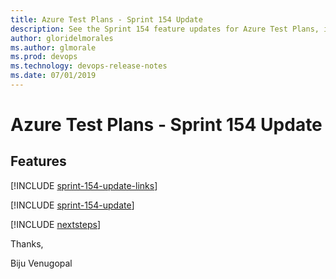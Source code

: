 ```yaml
---
title: Azure Test Plans - Sprint 154 Update
description: See the Sprint 154 feature updates for Azure Test Plans, including next steps.
author: gloridelmorales
ms.author: glmorale
ms.prod: devops
ms.technology: devops-release-notes
ms.date: 07/01/2019
---
```


# Azure Test Plans - Sprint 154 Update

## Features

[!INCLUDE [sprint-154-update-links](../includes/testplans/sprint-154-update-links.md)]

[!INCLUDE [sprint-154-update](../includes/testplans/sprint-154-update.md)]

[!INCLUDE [nextsteps](../includes/nextsteps.md)]

Thanks,

Biju Venugopal
